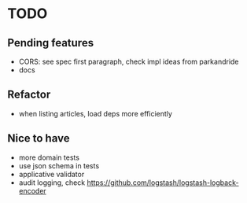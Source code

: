 # TODO

## Pending features
* CORS: see spec first paragraph, check impl ideas from parkandride
* docs

## Refactor
* when listing articles, load deps more efficiently

## Nice to have
* more domain tests
* use json schema in tests
* applicative validator
* audit logging, check https://github.com/logstash/logstash-logback-encoder
